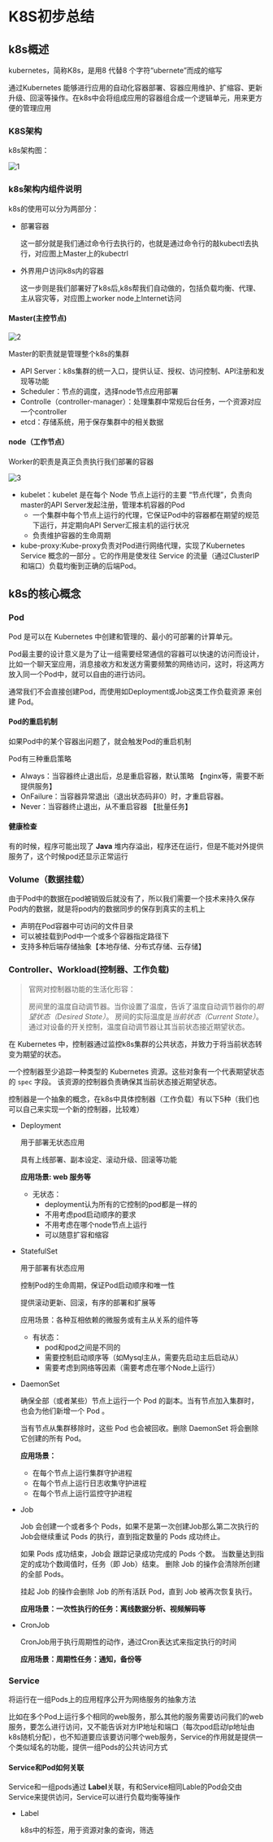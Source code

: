 # K8S初步总结





## k8s概述

kubernetes，简称K8s，是用8 代替8 个字符“ubernete”而成的缩写

通过Kubernetes 能够进行应用的自动化容器部署、容器应用维护、扩缩容、更新升级、回滚等操作。在k8s中会将组成应用的容器组合成一个逻辑单元，用来更方便的管理应用



### K8S架构

k8s架构图：

![1](D:\documentary\组件学习文档\k8s\img\1.jpg)

### k8s架构内组件说明

k8s的使用可以分为两部分：

- 部署容器

  这一部分就是我们通过命令行去执行的，也就是通过命令行的敲kubectl去执行，对应图上Master上的kubectrl

- 外界用户访问k8s内的容器

  这一步则是我们部署好了k8s后,k8s帮我们自动做的，包括负载均衡、代理、主从容灾等，对应图上worker node上Internet访问



#### Master(主控节点)

![2](D:\documentary\组件学习文档\k8s\img\2.jpg)

Master的职责就是管理整个k8s的集群

- API Server：k8s集群的统一入口，提供认证、授权、访问控制、API注册和发现等功能
- Scheduler：节点的调度，选择node节点应用部署
- Controlle（controller-manager）：处理集群中常规后台任务，一个资源对应一个controller
- etcd：存储系统，用于保存集群中的相关数据

#### node（工作节点）

Worker的职责是真正负责执行我们部署的容器

<img src="D:\documentary\组件学习文档\k8s\img\3.jpg" alt="3"  />

- kubelet：kubelet 是在每个 Node 节点上运行的主要 “节点代理”，负责向master的API Server发起注册，管理本机容器的Pod
  - 一个集群中每个节点上运行的代理，它保证Pod中的容器都在期望的规范下运行，并定期向API Server汇报主机的运行状况
  - 负责维护容器的生命周期
- kube-proxy:Kube-proxy负责对Pod进行网络代理，实现了Kubernetes Service 概念的一部分 。它的作用是使发往 Service 的流量（通过ClusterIP和端口）负载均衡到正确的后端Pod。





## k8s的核心概念

### Pod

Pod 是可以在 Kubernetes 中创建和管理的、最小的可部署的计算单元。

Pod最主要的设计意义是为了让一组需要经常通信的容器可以快速的访问而设计，比如一个聊天室应用，消息接收方和发送方需要频繁的网络访问，这时，将这两方放入同一个Pod中，就可以自由的进行访问。



通常我们不会直接创建Pod，而使用如Deployment或Job这类工作负载资源 来创建 Pod。



#### Pod的重启机制

如果Pod中的某个容器出问题了，就会触发Pod的重启机制

Pod有三种重启策略

- Always：当容器终止退出后，总是重启容器，默认策略 【nginx等，需要不断提供服务】
- OnFailure：当容器异常退出（退出状态码非0）时，才重启容器。
- Never：当容器终止退出，从不重启容器 【批量任务】

#### 健康检查

有的时候，程序可能出现了 **Java** 堆内存溢出，程序还在运行，但是不能对外提供服务了，这个时候pod还显示正常运行

### Volume（数据挂载）

由于Pod中的数据在pod被销毁后就没有了，所以我们需要一个技术来持久保存Pod内的数据，就是将pod内的数据同步的保存到真实的主机上

- 声明在Pod容器中可访问的文件目录
- 可以被挂载到Pod中一个或多个容器指定路径下
- 支持多种后端存储抽象【本地存储、分布式存储、云存储】



### Controller、Workload(控制器、工作负载)

> 官网对控制器功能的生活化形容：
>
> 房间里的温度自动调节器。当你设置了温度，告诉了温度自动调节器你的*期望状态（Desired State）*。 房间的实际温度是*当前状态（Current State）*。 通过对设备的开关控制，温度自动调节器让其当前状态接近期望状态。

在 Kubernetes 中，控制器通过监控k8s集群的公共状态，并致力于将当前状态转变为期望的状态。

一个控制器至少追踪一种类型的 Kubernetes 资源。这些对象有一个代表期望状态的 `spec` 字段。 该资源的控制器负责确保其当前状态接近期望状态。



控制器是一个抽象的概念，在k8s中具体控制器（工作负载）有以下5种（我们也可以自己来实现一个新的控制器，比较难）

- Deployment

  用于部署无状态应用

  具有上线部署、副本设定、滚动升级、回滚等功能

  **应用场景: web 服务等**

  - 无状态：
    - deployment认为所有的它控制的pod都是一样的
     - 不用考虑pod启动顺序的要求
     - 不用考虑在哪个node节点上运行
     - 可以随意扩容和缩容

- StatefulSet

  用于部署有状态应用

  控制Pod的生命周期，保证Pod启动顺序和唯一性

  提供滚动更新、回滚，有序的部署和扩展等

  应用场景：各种互相依赖的微服务或有主从关系的组件等

  - 有状态：
    - pod和pod之间是不同的
    - 需要控制启动顺序等（如Mysql主从，需要先启动主后启动从）
    - 需要考虑到网络等因素（需要考虑在哪个Node上运行）

- DaemonSet

   确保全部（或者某些）节点上运行一个 Pod 的副本。当有节点加入集群时，也会为他们新增一个 Pod 。 

  当有节点从集群移除时，这些 Pod 也会被回收。删除 DaemonSet 将会删除它创建的所有 Pod。

  **应用场景：**

  - 在每个节点上运行集群守护进程
  - 在每个节点上运行日志收集守护进程
  - 在每个节点上运行监控守护进程

- Job

  Job 会创建一个或者多个 Pods，如果不是第一次创建Job那么第二次执行的Job会继续重试 Pods 的执行，直到指定数量的 Pods 成功终止。 

  如果 Pods 成功结束，Job会 跟踪记录成功完成的 Pods 个数。 当数量达到指定的成功个数阈值时，任务（即 Job）结束。 删除 Job 的操作会清除所创建的全部 Pods。 

  挂起 Job 的操作会删除 Job 的所有活跃 Pod，直到 Job 被再次恢复执行。

  **应用场景：一次性执行的任务：离线数据分析、视频解码等**

- CronJob

  CronJob用于执行周期性的动作，通过Cron表达式来指定执行的时间

  **应用场景：周期性任务：通知，备份等**

### Service

将运行在一组Pods上的应用程序公开为网络服务的抽象方法

比如在多个Pod上运行多个相同的web服务，那么其他的服务需要访问我们的web服务，要怎么进行访问，又不能告诉对方IP地址和端口（每次pod启动Ip地址由k8s随机分配），也不知道要应该要访问哪个web服务，Service的作用就是提供一个类似域名的功能，提供一组Pods的公共访问方式

#### Service和Pod如何关联

Service和一组pods通过 **Label**关联，有和Service相同Lable的Pod会交由Service来提供访问，Service可以进行负载均衡等操作

- Label

  k8s中的标签，用于资源对象的查询，筛选

#### 

